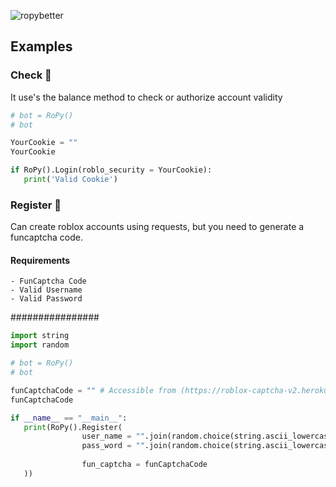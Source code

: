 ![ropybetter](https://user-images.githubusercontent.com/100964758/158695522-5e205aea-abb1-4ede-b591-85f03de82447.png)

## Examples
### Check 🍪
It use's the balance method to check or authorize account validity
```py
# bot = RoPy() 
# bot

YourCookie = ""
YourCookie

if RoPy().Login(roblo_security = YourCookie):
   print('Valid Cookie')
```
### Register 🍪
Can create roblox accounts using requests, but you need to generate a funcaptcha code.

#### Requirements
```
- FunCaptcha Code
- Valid Username
- Valid Password
```
################
```py
import string
import random

# bot = RoPy()
# bot

funCaptchaCode = "" # Accessible from (https://roblox-captcha-v2.herokuapp.com/)
funCaptchaCode

if __name__ == "__main__":
   print(RoPy().Register(
                user_name = "".join(random.choice(string.ascii_lowercase) for x in range(20)),
                pass_word = "".join(random.choice(string.ascii_lowercase) for y in range(20)),
                
                fun_captcha = funCaptchaCode
   ))
```

